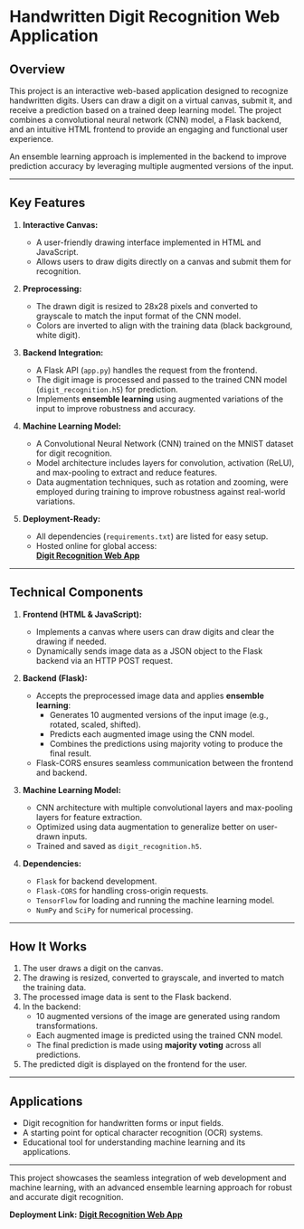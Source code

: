 # **Handwritten Digit Recognition Web Application**

## **Overview**  
This project is an interactive web-based application designed to recognize handwritten digits. Users can draw a digit on a virtual canvas, submit it, and receive a prediction based on a trained deep learning model. The project combines a convolutional neural network (CNN) model, a Flask backend, and an intuitive HTML frontend to provide an engaging and functional user experience. 

An ensemble learning approach is implemented in the backend to improve prediction accuracy by leveraging multiple augmented versions of the input.

---

## **Key Features**  
1. **Interactive Canvas:**  
   - A user-friendly drawing interface implemented in HTML and JavaScript.  
   - Allows users to draw digits directly on a canvas and submit them for recognition.  

2. **Preprocessing:**  
   - The drawn digit is resized to 28x28 pixels and converted to grayscale to match the input format of the CNN model.  
   - Colors are inverted to align with the training data (black background, white digit).  

3. **Backend Integration:**  
   - A Flask API (`app.py`) handles the request from the frontend.  
   - The digit image is processed and passed to the trained CNN model (`digit_recognition.h5`) for prediction.  
   - Implements **ensemble learning** using augmented variations of the input to improve robustness and accuracy.  

4. **Machine Learning Model:**  
   - A Convolutional Neural Network (CNN) trained on the MNIST dataset for digit recognition.  
   - Model architecture includes layers for convolution, activation (ReLU), and max-pooling to extract and reduce features.  
   - Data augmentation techniques, such as rotation and zooming, were employed during training to improve robustness against real-world variations.  

5. **Deployment-Ready:**  
   - All dependencies (`requirements.txt`) are listed for easy setup.  
   - Hosted online for global access:  
     [**Digit Recognition Web App**](https://umang-shikarvar.github.io/Digit_Recognition/)

---

## **Technical Components**  

1. **Frontend (HTML & JavaScript):**  
   - Implements a canvas where users can draw digits and clear the drawing if needed.  
   - Dynamically sends image data as a JSON object to the Flask backend via an HTTP POST request.

2. **Backend (Flask):**  
   - Accepts the preprocessed image data and applies **ensemble learning**:
     - Generates 10 augmented versions of the input image (e.g., rotated, scaled, shifted).
     - Predicts each augmented image using the CNN model.  
     - Combines the predictions using majority voting to produce the final result.  
   - Flask-CORS ensures seamless communication between the frontend and backend.  

3. **Machine Learning Model:**  
   - CNN architecture with multiple convolutional layers and max-pooling layers for feature extraction.  
   - Optimized using data augmentation to generalize better on user-drawn inputs.  
   - Trained and saved as `digit_recognition.h5`.

4. **Dependencies:**  
   - `Flask` for backend development.  
   - `Flask-CORS` for handling cross-origin requests.  
   - `TensorFlow` for loading and running the machine learning model.  
   - `NumPy` and `SciPy` for numerical processing.  

---

## **How It Works**  
1. The user draws a digit on the canvas.  
2. The drawing is resized, converted to grayscale, and inverted to match the training data.  
3. The processed image data is sent to the Flask backend.  
4. In the backend:
   - 10 augmented versions of the image are generated using random transformations.  
   - Each augmented image is predicted using the trained CNN model.  
   - The final prediction is made using **majority voting** across all predictions.  
5. The predicted digit is displayed on the frontend for the user.  

---

## **Applications**  
- Digit recognition for handwritten forms or input fields.  
- A starting point for optical character recognition (OCR) systems.  
- Educational tool for understanding machine learning and its applications.  

---

This project showcases the seamless integration of web development and machine learning, with an advanced ensemble learning approach for robust and accurate digit recognition.

**Deployment Link:** [**Digit Recognition Web App**](https://umang-shikarvar.github.io/Digit_Recognition/)
